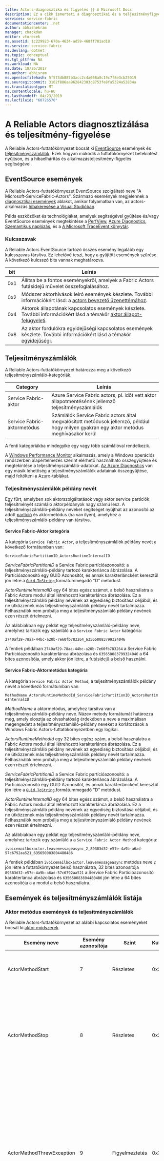 ```yaml
---
title: Actors-diagnosztika és figyelés |} A Microsoft Docs
description: Ez a cikk ismerteti a diagnosztikai és a teljesítményfigyelési funkciókat a Service Fabric Reliable Actors-futtatókörnyezetben, többek között az események és teljesítményszámlálók, által kibocsátott.
services: service-fabric
documentationcenter: .net
author: abhishekram
manager: chackdan
editor: vturecek
ms.assetid: 1c229923-670a-4634-ad59-468ff781ad18
ms.service: service-fabric
ms.devlang: dotnet
ms.topic: conceptual
ms.tgt_pltfrm: NA
ms.workload: NA
ms.date: 10/26/2017
ms.author: abhisram
ms.openlocfilehash: 5f573db887b3acc2c4a668a8c19c7f8e3cb25019
ms.sourcegitcommit: 3102f886aa962842303c8753fe8fa5324a52834a
ms.translationtype: MT
ms.contentlocale: hu-HU
ms.lasthandoff: 04/23/2019
ms.locfileid: "60726570"
---
```

# <a name="diagnostics-and-performance-monitoring-for-reliable-actors"></a>A Reliable Actors diagnosztizálása és teljesítmény-figyelése
A Reliable Actors-futtatókörnyezet bocsát ki [EventSource](https://msdn.microsoft.com/library/system.diagnostics.tracing.eventsource.aspx) események és [teljesítményszámlálók](https://msdn.microsoft.com/library/system.diagnostics.performancecounter.aspx). Ezek hogyan működik a futtatókörnyezet betekintést nyújtson, és a hibaelhárítás és alkalmazásteljesítmény-figyelés segítségével.

## <a name="eventsource-events"></a>EventSource események
A Reliable Actors-futtatókörnyezet EventSource szolgáltató neve "A Microsoft-ServiceFabric-Actors". Származó események megjelennek a [diagnosztikai események](service-fabric-diagnostics-how-to-monitor-and-diagnose-services-locally.md#view-service-fabric-system-events-in-visual-studio) ablakot, amikor folyamatban van, az actors-alkalmazás [hibakeresése a Visual Studióban](service-fabric-debugging-your-application.md).

Példa eszközöket és technológiákat, amelyek segítségével gyűjtése és/vagy EventSource események megtekintése a [PerfView](https://www.microsoft.com/download/details.aspx?id=28567), [Azure Diagnostics](../cloud-services/cloud-services-dotnet-diagnostics.md), [Szemantikus naplózás](https://msdn.microsoft.com/library/dn774980.aspx), és a [ A Microsoft TraceEvent könyvtár](https://www.nuget.org/packages/Microsoft.Diagnostics.Tracing.TraceEvent).

### <a name="keywords"></a>Kulcsszavak
A Reliable Actors EventSource tartozó összes esemény legalább egy kulcsszavas társítva. Ez lehetővé teszi, hogy a gyűjtött események szűrése. A következő kulcsszó bits vannak meghatározva.

| bit | Leírás |
| --- | --- |
| 0x1 |Állítsa be a fontos eseményekről, amelyek a Fabric Actors futásidejű művelet összefoglalásához. |
| 0x2 |Módszer aktorhívások leíró események készlete. További információkért lásd: a [actors bevezető üzenettémához](service-fabric-reliable-actors-introduction.md). |
| 0x4 |Aktorok állapotának kapcsolatos események készlete. További információkért lásd a témakör [aktor állapot-felügyeleti](service-fabric-reliable-actors-state-management.md). |
| 0x8 |Az aktor fordulókra egyidejűségi kapcsolatos események készlete. További információkért lásd a témakör [egyidejűségi](service-fabric-reliable-actors-introduction.md#concurrency). |

## <a name="performance-counters"></a>Teljesítményszámlálók
A Reliable Actors-futtatókörnyezet határozza meg a következő teljesítményszámláló-kategóriák.

| Category | Leírás |
| --- | --- |
| Service Fabric-aktor |Azure Service Fabric actors, pl. időt vett aktor állapotmentésének jellemző teljesítményszámlálók |
| Service Fabric-aktormetódus |Számlálók Service Fabric actors által megvalósított metódusok jellemző, például hogy milyen gyakran egy aktor metódus meghívásakor kerül |

A fenti kategóriákba mindegyike egy vagy több számlálóval rendelkezik.

A [Windows Performance Monitor](https://technet.microsoft.com/library/cc749249.aspx) alkalmazás, amely a Windows operációs rendszerben alapértelmezés szerint elérhető használható összegyűjtése és megtekintése a teljesítményszámláló-adatokat. [Az Azure Diagnostics](../cloud-services/cloud-services-dotnet-diagnostics.md) van egy másik lehetőség a teljesítményszámlálók adatainak összegyűjtése, majd feltölteni a Azure-táblákat.

### <a name="performance-counter-instance-names"></a>Teljesítményszámlálók példány nevét
Egy fürt, amelyben sok aktorszolgáltatások vagy aktor service partíciók teljesítményét számláló aktorpéldányok nagy számú lesz. A teljesítményszámláló-példány neveket segítséget nyújthat az azonosító az adott [partíció](service-fabric-reliable-actors-platform.md#service-fabric-partition-concepts-for-actors) és aktormetódus (ha van ilyen), amelyhez a teljesítményszámláló-példány van társítva.

#### <a name="service-fabric-actor-category"></a>Service Fabric-Aktor kategória
A kategória `Service Fabric Actor`, a teljesítményszámlálók példány nevét a következő formátumban van:

`ServiceFabricPartitionID_ActorsRuntimeInternalID`

*ServiceFabricPartitionID* a Service Fabric partícióazonosító: a teljesítményszámláló-példány tartozó karakterlánca ábrázolása. A Partícióazonosító egy GUID Azonosítót, és annak karakterláncként keresztül jön létre a [ `Guid.ToString` ](https://msdn.microsoft.com/library/97af8hh4.aspx) formátummegadó "D" metódust.

*ActorRuntimeInternalID* egy 64 bites egész számot, a belső használatra a Fabric Actors modul által létrehozott karakterlánca ábrázolása. Ez a teljesítményszámláló példány nevének az egyediség biztosítása céljából, és ne ütközzenek más teljesítményszámlálók példány nevét tartalmazza. Felhasználók nem próbálja meg a teljesítményszámláló példány nevének ezen részét értelmezni.

Az alábbiakban egy példát egy teljesítményszámláló-példány neve, amelyhez tartozik egy számláló a a `Service Fabric Actor` kategória:

`2740af29-78aa-44bc-a20b-7e60fb783264_635650083799324046`

A fentiek példában `2740af29-78aa-44bc-a20b-7e60fb783264` a Service Fabric Partícióazonosító karakterlánca ábrázolása és `635650083799324046` a 64 bites azonosítója, amely akkor jön létre, a futásidejű a belső használni.

#### <a name="service-fabric-actor-method-category"></a>Service Fabric-Aktormetódus kategória
A kategória `Service Fabric Actor Method`, a teljesítményszámlálók példány nevét a következő formátumban van:

`MethodName_ActorsRuntimeMethodId_ServiceFabricPartitionID_ActorsRuntimeInternalID`

*MethodName* a aktormetódus, amelyhez társítva van a teljesítményszámláló-példány neve. Název metody formátumát határozza meg, amely elosztja az olvashatóság érdekében a neve a maximálisan megengedett a teljesítményszámláló-példány neveket a korlátozások a Windows Fabric Actors-futtatókörnyezetben egy logikai.

*ActorsRuntimeMethodId* egy 32 bites egész szám, a belső használatra a Fabric Actors modul által létrehozott karakterlánca ábrázolása. Ez a teljesítményszámláló példány nevének az egyediség biztosítása céljából, és ne ütközzenek más teljesítményszámlálók példány nevét tartalmazza. Felhasználók nem próbálja meg a teljesítményszámláló példány nevének ezen részét értelmezni.

*ServiceFabricPartitionID* a Service Fabric partícióazonosító: a teljesítményszámláló-példány tartozó karakterlánca ábrázolása. A Partícióazonosító egy GUID Azonosítót, és annak karakterláncként keresztül jön létre a [ `Guid.ToString` ](https://msdn.microsoft.com/library/97af8hh4.aspx) formátummegadó "D" metódust.

*ActorRuntimeInternalID* egy 64 bites egész számot, a belső használatra a Fabric Actors modul által létrehozott karakterlánca ábrázolása. Ez a teljesítményszámláló példány nevének az egyediség biztosítása céljából, és ne ütközzenek más teljesítményszámlálók példány nevét tartalmazza. Felhasználók nem próbálja meg a teljesítményszámláló példány nevének ezen részét értelmezni.

Az alábbiakban egy példát egy teljesítményszámláló-példány neve, amelyhez tartozik egy számláló a a `Service Fabric Actor Method` kategória:

`ivoicemailboxactor.leavemessageasync_2_89383d32-e57e-4a9b-a6ad-57c6792aa521_635650083804480486`

A fentiek példában `ivoicemailboxactor.leavemessageasync` metódus neve `2` jön létre a futtatókörnyezet belső használatra, 32 bites azonosítója `89383d32-e57e-4a9b-a6ad-57c6792aa521` a Service Fabric Partícióazonosító karakterlánca ábrázolása és `635650083804480486` jön létre a 64 bites azonosítója a a modul a belső használatra.

## <a name="list-of-events-and-performance-counters"></a>Események és teljesítményszámlálók listája
### <a name="actor-method-events-and-performance-counters"></a>Aktor metódus események és teljesítményszámlálók
A Reliable Actors-futtatókörnyezet az alábbi kapcsolatos eseményeket bocsát ki [aktor módszerek](service-fabric-reliable-actors-introduction.md).

| Esemény neve | Esemény azonosítója | Szint | Kulcsszó | Leírás |
| --- | --- | --- | --- | --- |
| ActorMethodStart |7 |Részletes |0x2 |Aktorok futásidejű arra készül, hogy az aktor metódus meghívása. |
| ActorMethodStop |8 |Részletes |0x2 |Egy aktor metódus végrehajtása befejeződött. Azt jelenti a futásidejű aszinkron hívás az aktor metódus visszatért, és az aktor metódus által visszaadott a feladat befejeződött. |
| ActorMethodThrewException |9 |Figyelmeztetés |0x3 |Kivétel történt az aktor metódus végrehajtása közben vagy a futásidejű aszinkron az aktor metódus hívása során vagy a feladat végrehajtása közben az aktor metódus adja vissza. Az esemény azt jelzi, hogy valamilyen hiba történt a az aktor kódot, amely a platformnaplók vizsgálata szükséges. |

A Reliable Actors-futtatókörnyezet az aktor módszerek végrehajtásával kapcsolatos alábbi teljesítményszámlálók tesz közzé.

| Kategória neve | Számláló neve | Leírás |
| --- | --- | --- |
| Service Fabric-aktormetódus |Hívás/mp |Az aktor service metódus meghívásainak száma másodpercenként hányszor |
| Service Fabric-aktormetódus |Hívásonkénti átlagos idő ezredmásodpercben |Az aktorszolgáltatási metódus végrehajtásához felhasznált idő ezredmásodpercben |
| Service Fabric-aktormetódus |Keletkezett kivétel/mp |Az aktorszolgáltatási metódus száma másodpercenként kivételt okozott. |

### <a name="concurrency-events-and-performance-counters"></a>Egyidejűség-események és teljesítményszámlálók
A Reliable Actors-futtatókörnyezet az alábbi kapcsolatos eseményeket bocsát ki [egyidejűségi](service-fabric-reliable-actors-introduction.md#concurrency).

| Esemény neve | Esemény azonosítója | Szint | Kulcsszó | Leírás |
| --- | --- | --- | --- | --- |
| ActorMethodCallsWaitingForLock |12 |Részletes |0x8 |Ez az esemény minden egyes új kapcsolja az aktor elején van megírva. A függőben lévő beszerezni az aktoronkénti zárolásra fordulókra egyidejűségi megőrző váró aktorhívások számát tartalmazza. |

A Reliable Actors-modul a következő teljesítményszámlálókkal kapcsolatos egyidejűségi tesz közzé.

| Kategória neve | Számláló neve | Leírás |
| --- | --- | --- |
| Service Fabric-aktor |Az aktor zárolására váró aktorhívások száma |Függőben lévő beszerezni az aktoronkénti zárolásra fordulókra egyidejűségi megőrző váró aktorhívások száma |
| Service Fabric-aktor |Zárolásra való várakozás átlagos ideje ezredmásodpercben |Ideje (ezredmásodpercben), amelyeket az egyidejűségi fordulókra kényszerít az aktoronkénti zárolásra |
| Service Fabric-aktor |Aktorzárolás fenntartásának átlagos ideje ezredmásodpercben |Az aktoronkénti zárolásra tárolt, amelynek időtartama (ezredmásodpercben) |

### <a name="actor-state-management-events-and-performance-counters"></a>Aktor felügyeleti események és teljesítményszámlálók
A Reliable Actors-futtatókörnyezet az alábbi kapcsolatos eseményeket bocsát ki [aktor állapot-felügyeleti](service-fabric-reliable-actors-state-management.md).

| Esemény neve | Esemény azonosítója | Szint | Kulcsszó | Leírás |
| --- | --- | --- | --- | --- |
| ActorSaveStateStart |10 |Részletes |0x4 |Aktorok futásidejű arra készül, hogy az aktor állapotmentésének időtartama. |
| ActorSaveStateStop |11 |Részletes |0x4 |Aktorok runtime az aktorok állapotának mentése befejeződött. |

A Reliable Actors-modul a következő teljesítményszámlálókkal kapcsolatos aktor állapot-felügyeleti tesz közzé.

| Kategória neve | Számláló neve | Leírás |
| --- | --- | --- |
| Service Fabric-aktor |Állapotmentési műveletenként átlagosan eltelt ezredmásodpercek |Az aktor állapotmentésének időtartama ezredmásodpercben |
| Service Fabric-aktor |Állapotbetöltési művelet átlagos ideje ezredmásodpercben |Aktorállapot betöltésének ideje ezredmásodpercben |

### <a name="events-related-to-actor-replicas"></a>Szereplők replikáinak kapcsolódó eseményeket.
A Reliable Actors-futtatókörnyezet az alábbi kapcsolatos eseményeket bocsát ki [szereplők replikáinak](service-fabric-reliable-actors-platform.md#service-fabric-partition-concepts-for-actors).

| Esemény neve | Esemény azonosítója | Szint | Kulcsszó | Leírás |
| --- | --- | --- | --- | --- |
| ReplicaChangeRoleToPrimary |1 |Tájékoztató |0x1 |Aktor replika szerepkör elsődleges módosult. Ez azt jelenti, hogy a partíció a szereplők az ezen belül hozható létre. |
| ReplicaChangeRoleFromPrimary |2 |Tájékoztató |0x1 |Aktor replika nem elsődleges szerepkör módosult. Ez azt jelenti, hogy a partíció az aktorokat már nem jön létre az ezen belül. Ez a másodpéldány belül már létrehozott actors nincs új kérelem lesz elküldve. Az aktorok meg kell semmisíteni, a folyamatban lévő kérések után. |

### <a name="actor-activation-and-deactivation-events-and-performance-counters"></a>Aktor aktiválás és az inaktiválást események és teljesítményszámlálók
A Reliable Actors-futtatókörnyezet az alábbi kapcsolatos eseményeket bocsát ki [aktor aktiválás és az inaktiválást](service-fabric-reliable-actors-lifecycle.md).

| Esemény neve | Esemény azonosítója | Szint | Kulcsszó | Leírás |
| --- | --- | --- | --- | --- |
| ActorActivated |5 |Tájékoztató |0x1 |Egy aktor aktiválva lett. |
| ActorDeactivated |6 |Tájékoztató |0x1 |Egy aktor ki lett kapcsolva. |

A Reliable Actors-modul a következő teljesítményszámlálókkal kapcsolatos aktor aktiválás és az inaktiválást tesz közzé.

| Kategória neve | Számláló neve | Leírás |
| --- | --- | --- |
| Service Fabric-aktor |OnActivateAsync metódus átlagos ideje ezredmásodpercben |Az OnActivateAsync metódus végrehajtásának átlagos ideje ezredmásodpercben |

### <a name="actor-request-processing-performance-counters"></a>Teljesítményszámlálók aktor a kérelem feldolgozása
Amikor egy ügyfél keresztül aktor proxy objektum egy metódust hív meg, egy kérelemüzenetet küld a hálózaton keresztül az aktorszolgáltatás eredményez. A szolgáltatás feldolgozza a kérést üzenetet, és visszaküldi a választ az ügyfél. A Reliable Actors-futtatókörnyezet tesz közzé a következő teljesítményszámlálókkal kapcsolatos aktor a kérelem feldolgozása.

| Kategória neve | Számláló neve | Leírás |
| --- | --- | --- |
| Service Fabric-aktor |Függőben lévő kérések száma |A szolgáltatás a feldolgozás alatt álló kérelmek száma |
| Service Fabric-aktor |Kérelmenkénti átlagos idő ezredmásodpercben |Igénybe vett idő (ezredmásodpercben) a szolgáltatás által feldolgozott kérések |
| Service Fabric-aktor |Kérelem deszerializálásának átlagos ideje ezredmásodpercben |(Ezredmásodpercben) deszerializálása actor-kérelem üzenet érkezésekor Ez a szolgáltatás igénybe vett idő |
| Service Fabric-aktor |Válasz szerializálásának átlagos ideje ezredmásodpercben |Időtartam (ezredmásodpercben) az aktor válaszüzenetet, a szolgáltatás szerializálni az ügyfélnek a válasz elküldése előtt |

## <a name="next-steps"></a>További lépések
* [A Service Fabric platformot használja a Reliable Actors](service-fabric-reliable-actors-platform.md)
* [Aktor API dokumentációja](https://msdn.microsoft.com/library/azure/dn971626.aspx)
* [Mintakód](https://github.com/Azure-Samples/service-fabric-dotnet-getting-started)
* [A PerfView EventSource szolgáltatók](https://blogs.msdn.microsoft.com/vancem/2012/07/09/introduction-tutorial-logging-etw-events-in-c-system-diagnostics-tracing-eventsource/)
